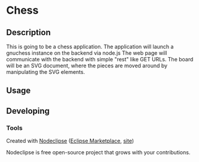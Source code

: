 

# Chess

## Description
This is going to be a chess application.
The application will launch a gnuchess instance on the backend via node.js
The web page will communicate with the backend with simple "rest" like GET URLs.
The board will be an SVG document, where the pieces are moved around by manipulating the SVG elements.


## Usage


## Developing


### Tools

Created with [Nodeclipse](https://github.com/Nodeclipse/nodeclipse-1)
 ([Eclipse Marketplace](http://marketplace.eclipse.org/content/nodeclipse), [site](http://www.nodeclipse.org))   

Nodeclipse is free open-source project that grows with your contributions.
